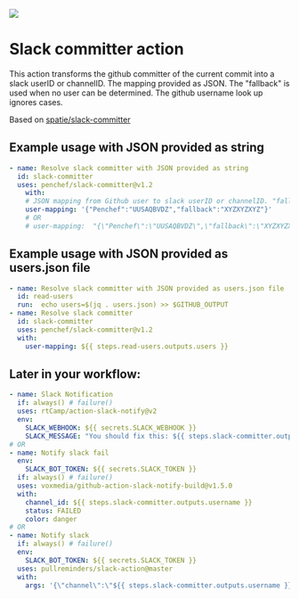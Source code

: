 
[<img src="https://github-ads.s3.eu-central-1.amazonaws.com/support-ukraine.svg?t=1" />](https://supportukrainenow.org)

# Slack committer action

This action transforms the github committer of the current commit into a slack userID or channelID. The mapping provided as JSON. The "fallback" is used when no user can be determined. The github username look up ignores cases.

Based on [spatie/slack-committer](https://github.com/spatie/slack-committer)

## Example usage with JSON provided as string

```yaml
- name: Resolve slack committer with JSON provided as string
  id: slack-committer
  uses: penchef/slack-committer@v1.2
    with:
    # JSON mapping from Github user to slack userID or channelID. "fallback" is used when no user was found.
    user-mapping: '{"Penchef":"UUSAQBVDZ","fallback":"XYZXYZXYZ"}'
    # OR
    # user-mapping:  "{\"Penchef\":\"UUSAQBVDZ\",\"fallback\":\"XYZXYZXYZ\"}"
```

## Example usage with JSON provided as users.json file

```yaml
- name: Resolve slack committer with JSON provided as users.json file
  id: read-users
  run:  echo users=$(jq . users.json) >> $GITHUB_OUTPUT
- name: Resolve slack committer
  id: slack-committer
  uses: penchef/slack-committer@v1.2
  with:
    user-mapping: ${{ steps.read-users.outputs.users }}
```

## Later in your workflow:

```yml
- name: Slack Notification
  if: always() # failure()
  uses: rtCamp/action-slack-notify@v2
  env:
    SLACK_WEBHOOK: ${{ secrets.SLACK_WEBHOOK }}
    SLACK_MESSAGE: "You should fix this: ${{ steps.slack-committer.outputs.username }}"
# OR
- name: Notify slack fail
  env:
    SLACK_BOT_TOKEN: ${{ secrets.SLACK_TOKEN }}
  if: always() # failure()
  uses: voxmedia/github-action-slack-notify-build@v1.5.0
  with:
    channel_id: ${{ steps.slack-committer.outputs.username }}
    status: FAILED
    color: danger
# OR
- name: Notify slack
  if: always() # failure()
  env:
    SLACK_BOT_TOKEN: ${{ secrets.SLACK_TOKEN }}
  uses: pullreminders/slack-action@master
  with:
    args: '{\"channel\":\"${{ steps.slack-committer.outputs.username }}"\",\"text\":\"Hello world\"}'
```

